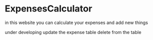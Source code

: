 # ExpensesCalculator
in this website you can calculate your expenses and add new things

under developing
update the expense table
delete from the table
